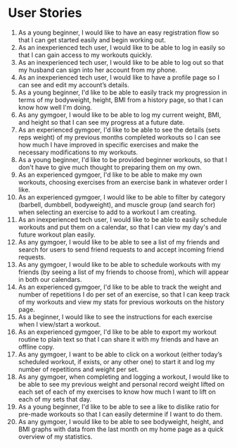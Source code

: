 # User Stories
1. As a young beginner, I would like to have an easy registration flow so that I can get started easily and begin working out.
2. As an inexperienced tech user, I would like to be able to log in easily so that I can gain access to my workouts quickly.
3. As an inexperienced tech user, I would like to be able to log out so that my husband can sign into her account from my phone.
4. As an inexperienced tech user, I would like to have a profile page so I can see and edit my account’s details.
5. As a young beginner, I'd like to be able to easily track my progression in terms of my bodyweight, height, BMI from a history page, so that I can know how well I'm doing.
6. As any gymgoer, I would like to be able to log my current weight, BMI, and height so that I can see my progress at a future date. 
7. As an experienced gymgoer, I'd like to be able to see the details (sets reps weight) of my previous months completed workouts so I can see how much I have improved in specific exercises and make the necessary modifications to my workouts.
8. As a young beginner, I'd like to be provided beginner workouts, so that I don't have to give much thought to preparing them on my own.
9. As an experienced gymgoer, I'd like to be able to make my own workouts, choosing exercises from an exercise bank in whatever order I like.
10. As an experienced gymgoer, I would like to be able to filter by category (barbell, dumbbell, bodyweight), and muscle group (and search for) when selecting an exercise to add to a workout I am creating. 
11. As an inexperienced tech user, I would like to be able to easily schedule workouts and put them on a calendar, so that I can view my day's and future workout plan easily.
12. As any gymgoer, I would like to be able to see a list of my friends and search for users to send friend requests to and accept incoming friend requests. 
13. As any gymgoer, I would like to be able to schedule workouts with my friends (by seeing a list of my friends to choose from), which will appear in both our calendars. 
14. As an experienced gymgoer, I'd like to be able to track the weight and number of repetitions I do per set of an exercise, so that I can keep track of my workouts and view my stats for previous workouts on the history page.
15. As a beginner, I would like to see the instructions for each exercise when I view/start a workout. 
16. As an experienced gymgoer, I'd like to be able to export my workout routine to plain text so that I can share it with my friends and have an offline copy.
17. As any gymgoer, I want to be able to click on a workout (either today’s scheduled workout, if exists, or any other one) to start it and log my number of repetitions and weight per set.
18. As any gymgoer, when completing and logging a workout, I would like to be able to see my previous weight and personal record weight lifted on each set of each of my exercises to know how much I want to lift on each of my sets that day. 
19. As a young beginner, I'd like to be able to see a like to dislike ratio for pre-made workouts so that I can easily determine if I want to do them.
20. As any gymgoer, I would like to be able to see bodyweight, height, and BMI graphs with data from the last month on my home page as a quick overview of my statistics. 
